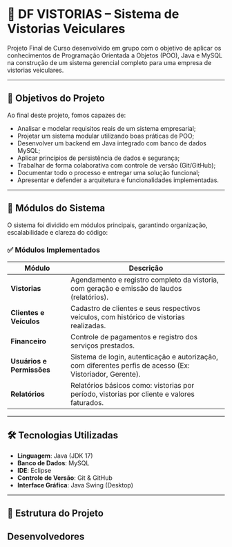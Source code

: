 # 🚗 DF VISTORIAS – Sistema de Vistorias Veiculares

Projeto Final de Curso desenvolvido em grupo com o objetivo de aplicar os conhecimentos de Programação Orientada a Objetos (POO), Java e MySQL na construção de um sistema gerencial completo para uma empresa de vistorias veiculares.

---

## 🎯 Objetivos do Projeto

Ao final deste projeto, fomos capazes de:

- Analisar e modelar requisitos reais de um sistema empresarial;
- Projetar um sistema modular utilizando boas práticas de POO;
- Desenvolver um backend em Java integrado com banco de dados MySQL;
- Aplicar princípios de persistência de dados e segurança;
- Trabalhar de forma colaborativa com controle de versão (Git/GitHub);
- Documentar todo o processo e entregar uma solução funcional;
- Apresentar e defender a arquitetura e funcionalidades implementadas.

---

## 🧩 Módulos do Sistema

O sistema foi dividido em módulos principais, garantindo organização, escalabilidade e clareza do código:

### ✅ Módulos Implementados

| Módulo                        | Descrição                                                                                                                                         |
|-------------------------------|---------------------------------------------------------------------------------------------------------------------------------------------------|
| **Vistorias**                 | Agendamento e registro completo da vistoria, com geração e emissão de laudos (relatórios).                                                        |
| **Clientes e Veículos**       | Cadastro de clientes e seus respectivos veículos, com histórico de vistorias realizadas.                                                           |
| **Financeiro**                | Controle de pagamentos e registro dos serviços prestados.                                                                                         |
| **Usuários e Permissões**     | Sistema de login, autenticação e autorização, com diferentes perfis de acesso (Ex: Vistoriador, Gerente).                                       |
| **Relatórios**                | Relatórios básicos como: vistorias por período, vistorias por cliente e valores faturados.                                                        |

---

## 🛠️ Tecnologias Utilizadas

- **Linguagem**: Java (JDK 17)
- **Banco de Dados**: MySQL
- **IDE**: Eclipse
- **Controle de Versão**: Git & GitHub
- **Interface Gráfica**: Java Swing (Desktop)

---

## 📂 Estrutura do Projeto

## Desenvolvedores
